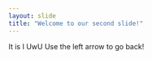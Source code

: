 ```yaml
---
layout: slide
title: "Welcome to our second slide!"
---
```

It is I UwU
Use the left arrow to go back!
